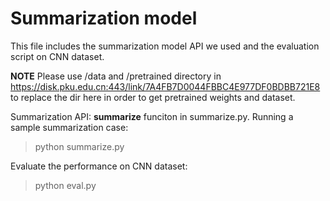 # Summarization model

This file includes the summarization model API we used and the evaluation script on CNN dataset.

**NOTE** Please use /data and /pretrained directory in https://disk.pku.edu.cn:443/link/7A4FB7D0044FBBC4E977DF0BDBB721E8 to replace the dir here in order to get pretrained weights and dataset.

Summarization API: **summarize** funciton in summarize.py.
Running a sample summarization case:
> python summarize.py

Evaluate the performance on CNN dataset:
> python eval.py

